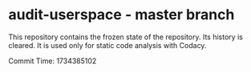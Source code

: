 # audit-userspace - master branch

This repository contains the frozen state of the repository.
Its history is cleared. It is used only for static code
analysis with Codacy.

Commit Time: 1734385102